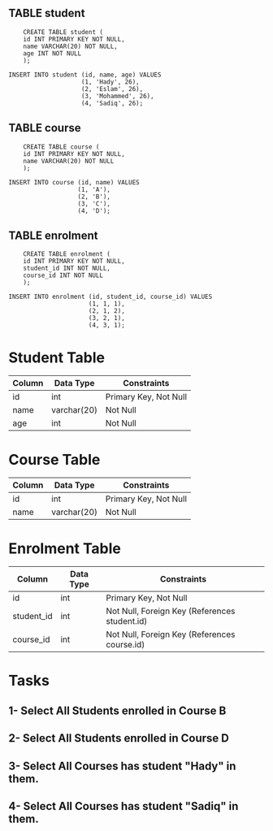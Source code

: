 
## TABLE student 
```MYSQL
    CREATE TABLE student (
    id INT PRIMARY KEY NOT NULL,
    name VARCHAR(20) NOT NULL,
    age INT NOT NULL
    );
```
```MYSQL
INSERT INTO student (id, name, age) VALUES
                    (1, 'Hady', 26),
                    (2, 'Eslam', 26),
                    (3, 'Mohammed', 26),
                    (4, 'Sadiq', 26);
```


## TABLE course
```MSQL 
    CREATE TABLE course (
    id INT PRIMARY KEY NOT NULL,
    name VARCHAR(20) NOT NULL
    );
```
```MYSQL
INSERT INTO course (id, name) VALUES
                   (1, 'A'),
                   (2, 'B'),
                   (3, 'C'),
                   (4, 'D');
```

## TABLE enrolment
```MYSQL
    CREATE TABLE enrolment (
    id INT PRIMARY KEY NOT NULL,
    student_id INT NOT NULL,
    course_id INT NOT NULL
    );
```

```MYSQL
INSERT INTO enrolment (id, student_id, course_id) VALUES
                      (1, 1, 1),
                      (2, 1, 2),
                      (3, 2, 1),
                      (4, 3, 1);
```
# Student Table
| Column   | Data Type | Constraints           |
|----------|----------|-----------------------|
| id       | int      | Primary Key, Not Null |
| name     | varchar(20) | Not Null            |
| age      | int      | Not Null             |

# Course Table
| Column   | Data Type | Constraints           |
|----------|----------|-----------------------|
| id       | int      | Primary Key, Not Null |
| name     | varchar(20) | Not Null            |

# Enrolment Table
| Column   | Data Type | Constraints                             |
|----------|----------|-----------------------------------------|
| id       | int      | Primary Key, Not Null                   |
| student_id | int    | Not Null, Foreign Key (References student.id) |
| course_id  | int    | Not Null, Foreign Key (References course.id) |

# Tasks

## 1- Select All Students enrolled in Course B
## 2- Select All Students enrolled in Course D
## 3- Select All Courses has student "Hady" in them.
## 4- Select All Courses has student "Sadiq" in them.

